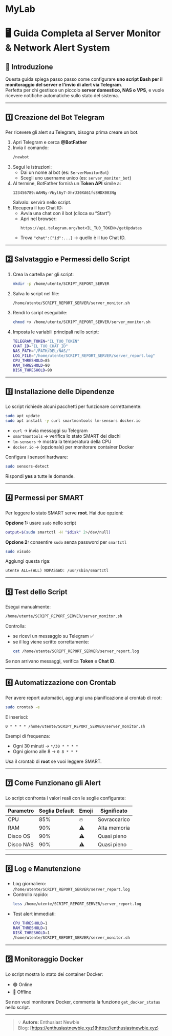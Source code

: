 # MyLab
# 🖥️ Guida Completa al Server Monitor & Network Alert System

## 🔹 Introduzione
Questa guida spiega passo passo come configurare **uno script Bash per il monitoraggio del server e l'invio di alert via Telegram**.  
Perfetta per chi gestisce un piccolo **server domestico, NAS o VPS**, e vuole ricevere notifiche automatiche sullo stato del sistema.

---

## 1️⃣ Creazione del Bot Telegram

Per ricevere gli alert su Telegram, bisogna prima creare un bot.

1. Apri Telegram e cerca **@BotFather**
2. Invia il comando:
   ```bash
   /newbot
   ```
3. Segui le istruzioni:
   - Dai un nome al bot (es: `ServerMonitorBot`)
   - Scegli uno username unico (es: `server_monitor_bot`)
4. Al termine, BotFather fornirà un **Token API** simile a:
   ```
   123456789:AAHNy-Vbyl6y7-XhrJ30XA61fs8HDX003Ng
   ```
   Salvalo: servirà nello script.
5. Recupera il tuo Chat ID:
   - Avvia una chat con il bot (clicca su “Start”)
   - Apri nel browser:
     ```
     https://api.telegram.org/bot<IL_TUO_TOKEN>/getUpdates
     ```
   - Trova `"chat":{"id":...}` → quello è il tuo Chat ID.

---

## 2️⃣ Salvataggio e Permessi dello Script

1. Crea la cartella per gli script:
   ```bash
   mkdir -p /home/utente/SCRIPT_REPORT_SERVER
   ```
2. Salva lo script nel file:
   ```bash
   /home/utente/SCRIPT_REPORT_SERVER/server_monitor.sh
   ```
3. Rendi lo script eseguibile:
   ```bash
   chmod +x /home/utente/SCRIPT_REPORT_SERVER/server_monitor.sh
   ```
4. Imposta le variabili principali nello script:

   ```bash
   TELEGRAM_TOKEN="IL_TUO_TOKEN"
   CHAT_ID="IL_TUO_CHAT_ID"
   NAS_PATH="/PATH/DEL/NAS/"
   LOG_FILE="/home/utente/SCRIPT_REPORT_SERVER/server_report.log"
   CPU_THRESHOLD=85
   RAM_THRESHOLD=90
   DISK_THRESHOLD=90
   ```

---

## 3️⃣ Installazione delle Dipendenze

Lo script richiede alcuni pacchetti per funzionare correttamente:

```bash
sudo apt update
sudo apt install -y curl smartmontools lm-sensors docker.io
```

- `curl` → invia messaggi su Telegram  
- `smartmontools` → verifica lo stato SMART dei dischi  
- `lm-sensors` → mostra la temperatura della CPU  
- `docker.io` → (opzionale) per monitorare container Docker

Configura i sensori hardware:
```bash
sudo sensors-detect
```
Rispondi **yes** a tutte le domande.

---

## 4️⃣ Permessi per SMART

Per leggere lo stato SMART serve **root**. Hai due opzioni:

**Opzione 1:** usare `sudo` nello script
```bash
output=$(sudo smartctl -H "$disk" 2>/dev/null)
```

**Opzione 2:** consentire `sudo` senza password per `smartctl`
```bash
sudo visudo
```
Aggiungi questa riga:
```
utente ALL=(ALL) NOPASSWD: /usr/sbin/smartctl
```

---

## 5️⃣ Test dello Script

Esegui manualmente:
```bash
/home/utente/SCRIPT_REPORT_SERVER/server_monitor.sh
```

Controlla:
- se ricevi un messaggio su Telegram ✅  
- se il log viene scritto correttamente:
  ```bash
  cat /home/utente/SCRIPT_REPORT_SERVER/server_report.log
  ```

Se non arrivano messaggi, verifica **Token** e **Chat ID**.

---

## 6️⃣ Automatizzazione con Crontab

Per avere report automatici, aggiungi una pianificazione al crontab di root:

```bash
sudo crontab -e
```

E inserisci:
```
0 * * * * /home/utente/SCRIPT_REPORT_SERVER/server_monitor.sh
```

Esempi di frequenza:
- Ogni 30 minuti → `*/30 * * * *`
- Ogni giorno alle 8 → `0 8 * * *`

Usa il crontab di **root** se vuoi leggere SMART.

---

## 7️⃣ Come Funzionano gli Alert

Lo script confronta i valori reali con le soglie configurate:

| Parametro | Soglia Default | Emoji | Significato |
|------------|----------------|--------|--------------|
| CPU        | 85%            | 🔥     | Sovraccarico |
| RAM        | 90%            | ⚠️     | Alta memoria |
| Disco OS   | 90%            | ⚠️     | Quasi pieno  |
| Disco NAS  | 90%            | ⚠️     | Quasi pieno  |

---

## 8️⃣ Log e Manutenzione

- Log giornaliero:  
  `/home/utente/SCRIPT_REPORT_SERVER/server_report.log`
- Controllo rapido:
  ```bash
  less /home/utente/SCRIPT_REPORT_SERVER/server_report.log
  ```
- Test alert immediati:
  ```bash
  CPU_THRESHOLD=1
  RAM_THRESHOLD=1
  DISK_THRESHOLD=1
  /home/utente/SCRIPT_REPORT_SERVER/server_monitor.sh
  ```

---

## 9️⃣ Monitoraggio Docker

Lo script mostra lo stato dei container Docker:
- 🟢 Online  
- 🔴 Offline  

Se non vuoi monitorare Docker, commenta la funzione `get_docker_status` nello script.

---

> 💡 **Autore:** Enthusiast Newbie  
> Blog: [https://enthusiastnewbie.xyz](https://enthusiastnewbie.xyz)
